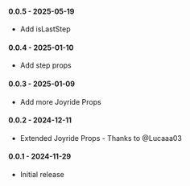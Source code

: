 #### 0.0.5 - 2025-05-19
* Add isLastStep
#### 0.0.4 - 2025-01-10
* Add step props
#### 0.0.3 - 2025-01-09
* Add more Joyride Props
#### 0.0.2 - 2024-12-11
* Extended Joyride Props - Thanks to @Lucaaa03
#### 0.0.1 - 2024-11-29
* Initial release
